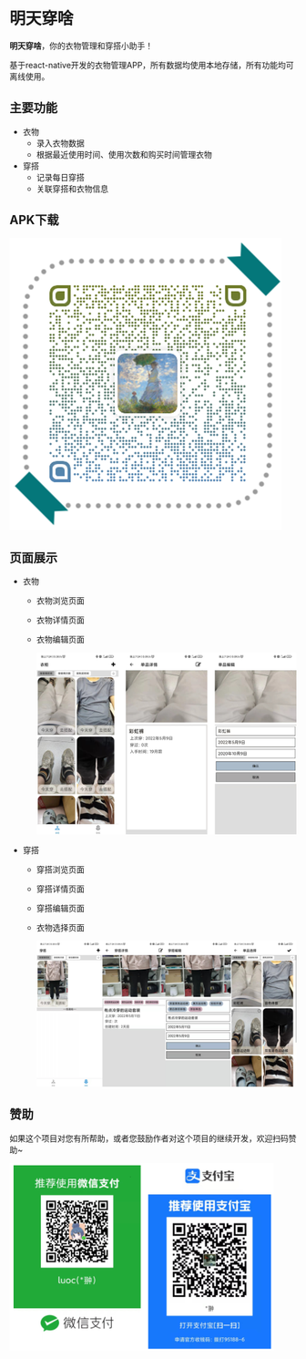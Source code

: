 # 明天穿啥

**明天穿啥**，你的衣物管理和穿搭小助手！

基于react-native开发的衣物管理APP，所有数据均使用本地存储，所有功能均可离线使用。

## 主要功能

- 衣物
  - 录入衣物数据
  - 根据最近使用时间、使用次数和购买时间管理衣物
- 穿搭
  - 记录每日穿搭
  - 关联穿搭和衣物信息

## APK下载

![image-20220605161707336](etc/README/image-20220605161707336.png)

## 页面展示

- 衣物
  - 衣物浏览页面

  - 衣物详情页面

  - 衣物编辑页面

    ![image-20220511194954174](etc/README/image-20220511194954174-2.png)

- 穿搭

  - 穿搭浏览页面

  - 穿搭详情页面

  - 穿搭编辑页面

  - 衣物选择页面

    ![image-20220511195013644](etc/README/image-20220511195013644-2.png)

    

## 赞助

如果这个项目对您有所帮助，或者您鼓励作者对这个项目的继续开发，欢迎扫码赞助~

![image-20220511194831669](etc/README/image-20220511194831669.png)



